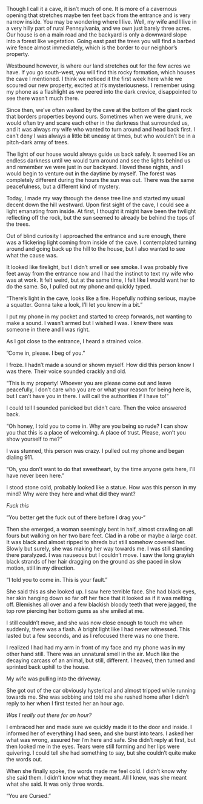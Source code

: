   

Though I call it a cave, it isn’t much of one. It is more of a cavernous opening that stretches maybe ten feet back from the entrance and is very narrow inside. You may be wondering where I live. Well, my wife and I live in a very hilly part of rural Pennsylvania, and we own just barely three acres. Our house is on a main road and the backyard is only a downward slope into a forest like vegetation. Going east past the trees you will find a barbed wire fence almost immediately, which is the border to our neighbor’s property.

Westbound however, is where our land stretches out for the few acres we have. If you go south-west, you will find this rocky formation, which houses the cave I mentioned. I think we noticed it the first week here while we scoured our new property, excited at it’s mysteriousness. I remember using my phone as a flashlight as we peered into the dark crevice, disappointed to see there wasn’t much there.

Since then, we’ve often walked by the cave at the bottom of the giant rock that borders properties beyond ours. Sometimes when we were drunk, we would often try and scare each other in the darkness that surrounded us, and it was always my wife who wanted to turn around and head back first. I can’t deny I was always a little bit uneasy at times, but who wouldn’t be in a pitch-dark army of trees. 

The light of our house would always guide us back safely. It seemed like an endless darkness until we would turn around and see the lights behind us and remember we were just in our backyard. I loved these nights, and I would begin to venture out in the daytime by myself. The forest was completely different during the hours the sun was out. There was the same peacefulness, but a different kind of mystery. 

Today, I made my way through the dense tree line and started my usual decent down the hill westward. Upon first sight of the cave, I could see a light emanating from inside. At first, I thought it might have been the twilight reflecting off the rock, but the sun seemed to already be behind the tops of the trees. 

Out of blind curiosity I approached the entrance and sure enough, there was a flickering light coming from inside of the cave. I contemplated turning around and going back up the hill to the house, but I also wanted to see what the cause was. 

It looked like firelight, but I didn’t smell or see smoke. I was probably five feet away from the entrance now and I had the instinct to text my wife who was at work. It felt weird, but at the same time, I felt like I would want her to do the same. So, I pulled out my phone and quickly typed. 

“There’s light in the cave, looks like a fire. Hopefully nothing serious, maybe a squatter. Gonna take a look, I’ll let you know in a bit.” 

I put my phone in my pocket and started to creep forwards, not wanting to make a sound. I wasn’t armed but I wished I was. I knew there was someone in there and I was right. 

As I got close to the entrance, I heard a strained voice.

”Come in, please. I beg of you.”

I froze. I hadn’t made a sound or shown myself. How did this person know I was there. Their voice sounded crackly and old.

“This is my property! Whoever you are please come out and leave peacefully, I don’t care who you are or what your reason for being here is, but I can’t have you in there. I will call the authorities if I have to!” 

I could tell I sounded panicked but didn’t care. Then the voice answered back. 

“Oh honey, I told you to come in. Why are you being so rude? I can show you that this is a place of welcoming. A place of trust. Please, won’t you show yourself to me?” 

I was stunned, this person was crazy. I pulled out my phone and began dialing 911. 

“Oh, you don’t want to do that sweetheart, by the time anyone gets here, I’ll have never been here.” 

I stood stone cold, probably looked like a statue. How was this person in my mind? Why were they here and what did they want? 

*Fuck this*

“You better get the fuck out of there before I drag you-“ 

Then she emerged, a woman seemingly bent in half, almost crawling on all fours but walking on her two bare feet. Clad in a robe or maybe a large coat. It was black and almost ripped to shreds but still somehow covered her. Slowly but surely, she was making her way towards me. I was still standing there paralyzed. I was nauseous but I couldn’t move. I saw the long grayish black strands of her hair dragging on the ground as she paced in slow motion, still in my direction. 

“I told you to come in. This is your fault.”

She said this as she looked up. I saw here terrible face. She had black eyes, her skin hanging down so far off her face that it looked as if it was melting off. Blemishes all over and a few blackish bloody teeth that were jagged, the top row piercing her bottom gums as she smiled at me.  

I still couldn’t move, and she was now close enough to touch me when suddenly, there was a flash. A bright light like I had never witnessed. This lasted but a few seconds, and as I refocused there was no one there. 

I realized I had had my arm in front of my face and my phone was in my other hand still. There was an unnatural smell in the air. Much like the decaying carcass of an animal, but still, different. I heaved, then turned and sprinted back uphill to the house. 

My wife was pulling into the driveway. 

She got out of the car obviously hysterical and almost tripped while running towards me. She was sobbing and told me she rushed home after I didn’t reply to her when I first texted her an hour ago.  

*Was I really out there for an hour?* 

I embraced her and made sure we quickly made it to the door and inside. I informed her of everything I had seen, and she burst into tears. I asked her what was wrong, assured her I’m here and safe. She didn’t reply at first, but then looked me in the eyes. Tears were still forming and her lips were quivering. I could tell she had something to say, but she couldn’t quite make the words out. 

When she finally spoke, the words made me feel cold. I didn’t know why she said them. I didn’t know what they meant. All I knew, was she meant what she said. It was only three words. 

“You are Cursed.”